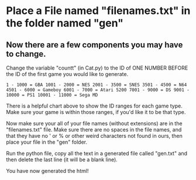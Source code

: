# Place a File named "filenames.txt" in the folder named "gen"

## Now there are a few components you may have to change.

Change the variable "countt" (in Cat.py) to the ID of ONE NUMBER BEFORE the ID of the first game you would like to generate.

``
1 - 1000 = GBA
1001 - 2000 = NES
2001 - 3500 = SNES
3501 - 4500 = N64
4501 - 6000 = Gameboy
6001 - 7000 = Atari 5200
7001 - 9000 = DS
9001 - 10000 = PS1
10001 - 11000 = Sega MD
``

There is a helpful chart above to show the ID ranges for each game type. Make sure your game is within those ranges, if you'd like it to be that type.

Now make sure your all of your file names (without extensions) are in the "filenames.txt" file. Make sure there are no spaces in the file names, and that they have no ' or % or other weird characters not found in ours, then place your file in the "gen" folder.

Run the python file, copy all the text in a generated file called "gen.txt" and then delete the last line (it will be a blank line). 

You have now generated the html!